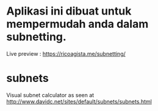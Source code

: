 
# Aplikasi ini dibuat untuk mempermudah anda dalam subnetting.

Live preview : https://ricoagista.me/subnetting/

# subnets
Visual subnet calculator as seen at http://www.davidc.net/sites/default/subnets/subnets.html

